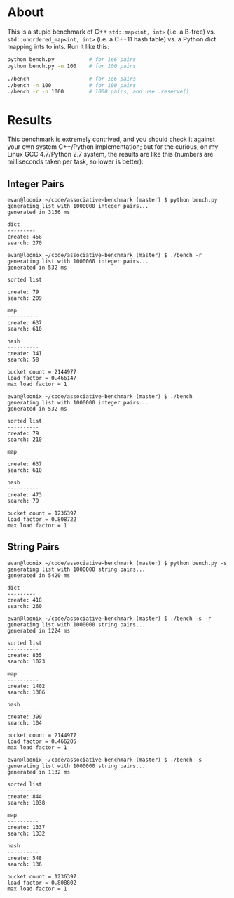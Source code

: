 About
================================

This is a stupid benchmark of C++ `std::map<int, int>` (i.e. a B-tree)
vs. `std::unordered_map<int, int>` (i.e. a C++11 hash table) vs. a
Python dict mapping ints to ints. Run it like this:

```bash
python bench.py           # for 1e6 pairs
python bench.py -n 100    # for 100 pairs

./bench                   # for 1e6 pairs
./bench -n 100            # for 100 pairs
./bench -r -n 1000        # 1000 pairs, and use .reserve()
```

Results
================================

This benchmark is extremely contrived, and you should check it against
your own system C++/Python implementation; but for the curious, on my
Linux GCC
4.7/Python 2.7 system, the results are like this (numbers are
milliseconds taken per task, so lower is better):

Integer Pairs
--------------------------------

```
evan@loonix ~/code/associative-benchmark (master) $ python bench.py
generating list with 1000000 integer pairs...
generated in 3156 ms

dict
---------
create: 458
search: 270
```

```
evan@loonix ~/code/associative-benchmark (master) $ ./bench -r
generating list with 1000000 integer pairs...
generated in 532 ms

sorted list
----------
create: 79
search: 209

map
----------
create: 637
search: 610

hash
----------
create: 341
search: 58

bucket count = 2144977
load factor = 0.466147
max load factor = 1
```

```
evan@loonix ~/code/associative-benchmark (master) $ ./bench
generating list with 1000000 integer pairs...
generated in 532 ms

sorted list
----------
create: 79
search: 210

map
----------
create: 637
search: 610

hash
----------
create: 473
search: 79

bucket count = 1236397
load factor = 0.808722
max load factor = 1
```

String Pairs
--------------------------------

```
evan@loonix ~/code/associative-benchmark (master) $ python bench.py -s
generating list with 1000000 string pairs...
generated in 5420 ms

dict
---------
create: 418
search: 260
```

```
evan@loonix ~/code/associative-benchmark (master) $ ./bench -s -r
generating list with 1000000 string pairs...
generated in 1224 ms

sorted list
----------
create: 835
search: 1023

map
----------
create: 1402
search: 1386

hash
----------
create: 399
search: 104

bucket count = 2144977
load factor = 0.466205
max load factor = 1
```

```
evan@loonix ~/code/associative-benchmark (master) $ ./bench -s
generating list with 1000000 string pairs...
generated in 1132 ms

sorted list
----------
create: 844
search: 1038

map
----------
create: 1337
search: 1332

hash
----------
create: 548
search: 136

bucket count = 1236397
load factor = 0.808802
max load factor = 1
```
